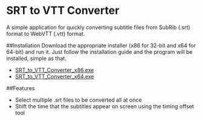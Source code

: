 SRT to VTT Converter
====================

A simple application for quickly converting subtitle files from SubRib (.srt) format to WebVTT (.vtt) format.

##Installation
Download the appropriate installer (x86 for 32-bit and x64 for 64-bit) and run it. Just follow the installation guide and the program will be installed, simple as that.
* [SRT_to_VTT_Converter_x86.exe](https://github.com/woollybogger/srt-to-vtt-converter/raw/master/SRT_to_VTT_Converter_x86.exe "Download the 32-bit installer")
* [SRT_to_VTT_Converter_x64.exe](https://github.com/woollybogger/srt-to-vtt-converter/raw/master/SRT_to_VTT_Converter_x64.exe "Download the 64-bit installer")

##Features
* Select multiple .srt files to be converted all at once
* Shift the time that the subtitles appear on screen using the timing offset tool
